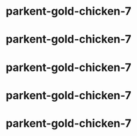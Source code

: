 # parkent-gold-chicken-7
# parkent-gold-chicken-7
# parkent-gold-chicken-7
# parkent-gold-chicken-7
# parkent-gold-chicken-7
